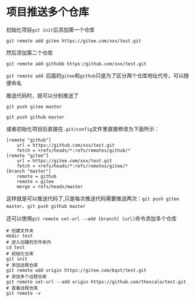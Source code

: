 # 项目推送多个仓库

初始化项目`git init`后添加第一个仓库

```shell
git remote add gitee https://gitee.com/xxx/test.git

```

然后添加第二个仓库

```shell
git remote add githubb https:/github.com/xxx/test.git

```

`git remote add `后面的`gitee`和`github`只是为了区分两个仓库地址代号，可以随便命名

推送代码时，就可以分别推送了

```shell
git push gitee master
```

```shell
git push github master
```

或者初始化项目后直接在`.git/config`文件里直接修改为下面所示：

```text
[remote "github"]
	url = https://github.com/xxx/test.git
	fetch = +refs/heads/*:refs/remotes/github/*
[remote "gitee"]
	url = https://gitee.com/xxx/test.git
	fetch = +refs/heads/*:refs/remotes/gitee/*
[branch "master"]
	remote = github
	remote = gitee
	merge = refs/heads/master
```

这样就是可以推送代码了,只是每次推送代码需要推送两次：`git push gitee master`、`git push github master`

还可以使用`git remote set-url --add [branch] [url]`命令添加多个仓库

```git
# 创建文件夹
mkdir test
# 进入创建的文件夹内
cd test
# 初始化仓库
git init
# 添加远程仓库
git remote add origin https://gitee.com/bqxt/test.git
# 添加多个远程仓库
git remote set-url --add origin https://github.com/thescala/test.git
# 查看远程仓库
git remote -v
```
